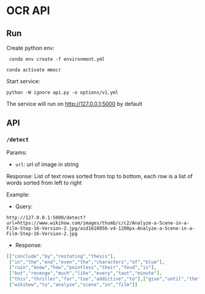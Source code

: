 # OCR API

## Run

Create python env:

` conda env create -f environment.yml`

`conda activate mmocr`

Start service:

`python -W ignore api.py -o options/v1.yml`

The service will run on http://127.0.0.1:5000 by default

## API

### `/detect`

Params:

* `url`: url of image in string

Response: List of text rows sorted from top to bottom, each row is a list of words sorted from left to right

Example:

* Query:

```
http://127.0.0.1:5000/detect?url=https://www.wikihow.com/images/thumb/c/c2/Analyze-a-Scene-in-a-Film-Step-16-Version-2.jpg/aid1610856-v4-1200px-Analyze-a-Scene-in-a-Film-Step-16-Version-2.jpg
```

* Response:

```json
[["conclude","by","restating","thesis"],
 ["in","the","end","even","the","characters","of","blue"],
 ["ruin","know","how","pointless","their","feud","is"],
 ["but","revenge","much","like","every","taut","minute"],
 ["this","thriller","far","too","addictive","to"],["give","until","the","bitter","end"],
 ["wikihow","to","analyze","scene","in","film"]]
```



